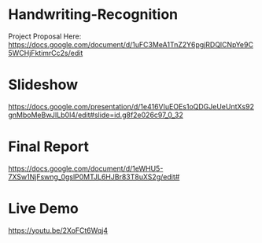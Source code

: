# Handwriting-Recognition

Project Proposal Here: https://docs.google.com/document/d/1uFC3MeA1TnZ2Y6pgjRDQlCNpYe9C5WCHjFktimrCc2s/edit

# Slideshow

https://docs.google.com/presentation/d/1e416VIuEOEs1oQDGJeUeUntXs92gnMboMeBwJILb0l4/edit#slide=id.g8f2e026c97_0_32

# Final Report

https://docs.google.com/document/d/1eWHU5-7XSw1NjFswng_0gslP0MTJL6HJBr83T8uXS2g/edit#

# Live Demo
https://youtu.be/2XoFCt6Wqj4

